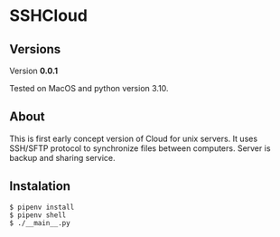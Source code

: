 # SSHCloud

## Versions
Version <b>0.0.1</b>

Tested on MacOS and python version 3.10.

## About
This is first early concept version of Cloud for unix servers. It uses SSH/SFTP protocol to synchronize files between computers. Server is backup and sharing service.

## Instalation
```
$ pipenv install
$ pipenv shell
$ ./__main__.py
```



